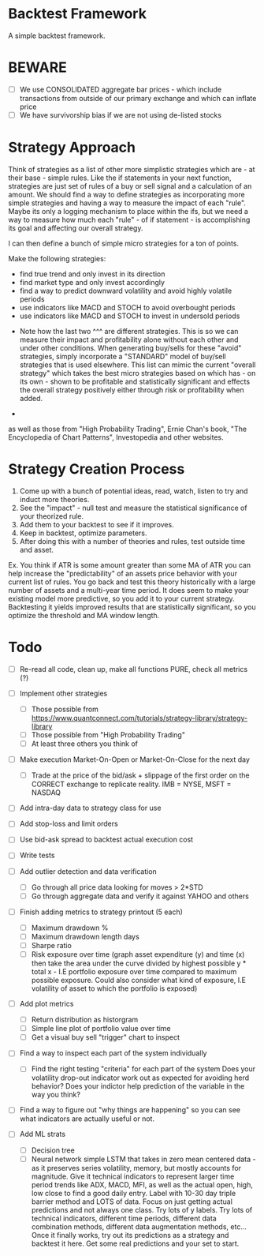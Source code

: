 # Backtest Framework

A simple backtest framework.

# BEWARE

- [ ] We use CONSOLIDATED aggregate bar prices - which include transactions
from outside of our primary exchange and which can inflate price
- [ ] We have survivorship bias if we are not using de-listed stocks

# Strategy Approach

Think of strategies as a list of other more simplistic strategies which 
are - at their base - simple rules. Like the if statements in your next 
function, strategies are just set of rules of a buy or sell signal and a
calculation of an amount. We should find a way to define strategies as 
incorporating more simple strategies and having a way to measure the impact
of each "rule". Maybe its only a logging mechanism to place within the ifs, 
but we need a way to measure how much each "rule" - of if statement - is 
accomplishing its goal and affecting our overall strategy.

I can then define a bunch of simple micro strategies for a ton of points.

Make the following strategies:
- find true trend and only invest in its direction
- find market type and only invest accordingly
- find a way to predict downward volatility and avoid highly volatile periods
- use indicators like MACD and STOCH to avoid overbought periods 
- use indicators like MACD and STOCH to invest in undersold periods
* Note how the last two ^^^ are different strategies. This is so we can measure 
their impact and profitability alone without each other and under other conditions. When generating buy/sells for these "avoid" strategies, simply incorporate a "STANDARD" model of buy/sell strategies that is used elsewhere.
This list can mimic the current "overall strategy" which takes the best
micro strategies based on which has - on its own - shown to be profitable
and statistically significant and effects the overall strategy positively
either through risk or profitability when added. 
- 
as well as those from "High Probability Trading", Ernie Chan's book,
"The Encyclopedia of Chart Patterns", Investopedia and other websites.

# Strategy Creation Process

1. Come up with a bunch of potential ideas, read, watch, listen to try and induct
more theories.
2. See the "impact" - null test and measure the statistical significance of
your theorized rule. 
3. Add them to your backtest to see if it improves.
4. Keep in backtest, optimize parameters.
5. After doing this with a number of theories and rules, test outside time
and asset.

Ex. You think if ATR is some amount greater than some MA of ATR you can 
help increase the "predictability" of an assets price behavior with your 
current list of rules. You go back and test this theory historically with 
a large number of assets and a multi-year time period. It does seem to make
your existing model more predictive, so you add it to your current strategy.
Backtesting it yields improved results that are statistically significant, 
so you optimize the threshold and MA window length.

# Todo

- [ ] Re-read all code, clean up, make all functions PURE, check all metrics (?)
- [ ] Implement other strategies
  - [ ] Those possible from https://www.quantconnect.com/tutorials/strategy-library/strategy-library 
  - [ ] Those possible from "High Probability Trading"
  - [ ] At least three others you think of
- [ ] Make execution Market-On-Open or Market-On-Close for the next day
  - [ ] Trade at the price of the bid/ask + slippage of the first order on the CORRECT exchange to replicate reality. IMB = NYSE, MSFT = NASDAQ 
- [ ] Add intra-day data to strategy class for use
- [ ] Add stop-loss and limit orders
- [ ] Use bid-ask spread to backtest actual execution cost
- [ ] Write tests

- [ ] Add outlier detection and data verification
  - [ ] Go through all price data looking for moves > 2*STD
  - [ ] Go through aggregate data and verify it against YAHOO and others

- [ ] Finish adding metrics to strategy printout (5 each)
  - [ ] Maximum drawdown %
  - [ ] Maximum drawdown length days
  - [ ] Sharpe ratio
  - [ ] Risk exposure over time (graph asset expenditure (y) and time (x) then take the area under the curve divided by highest possible y * total x - I.E portfolio exposure over time compared to maximum possible exposure. Could also consider what kind of exposure, I.E volatility of asset to which the portfolio is exposed)
- [ ] Add plot metrics
  - [ ] Return distribution as historgram
  - [ ] Simple line plot of portfolio value over time
  - [ ] Get a visual buy sell "trigger" chart to inspect 
- [ ] Find a way to inspect each part of the system individually
  - [ ] Find the right testing "criteria" for each part of the system
  Does your volatility drop-out indicator work out as expected for avoiding
  herd behavior?
  Does your indictor help prediction of the variable in the way you think?
- [ ] Find a way to figure out "why things are happening" so you can see 
  what indicators are actually useful or not.

- [ ] Add ML strats
  - [ ] Decision tree 
  - [ ] Neural network simple LSTM that takes in zero mean centered data - as it preserves series volatility, memory, but mostly accounts for magnitude. Give it technical indicators to represent larger time period trends like ADX, MACD, MFI,
  as well as the actual open, high, low close to find a good daily entry. Label with 10-30 day triple barrier method and LOTS of data. Focus on just getting actual predictions and not always one class. Try lots of y labels. Try lots of technical indicators, different time periods, different data combination methods, different data augmentation methods, etc... Once it finally works, try out its predictions as a strategy and backtest it here. Get some real predictions and your set to start.